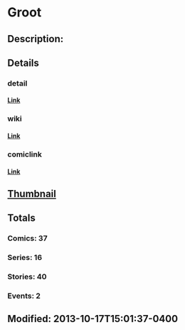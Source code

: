# Groot
## Description: 
## Details
### detail
#### [Link](http://marvel.com/characters/866/groot?utm_campaign=apiRef&utm_source=225578a89fc76f3d20fbffda5d17a88d)
### wiki
#### [Link](http://marvel.com/universe/Groot?utm_campaign=apiRef&utm_source=225578a89fc76f3d20fbffda5d17a88d)
### comiclink
#### [Link](http://marvel.com/comics/characters/1010743/groot?utm_campaign=apiRef&utm_source=225578a89fc76f3d20fbffda5d17a88d)
## [Thumbnail](http://i.annihil.us/u/prod/marvel/i/mg/3/10/526033c8b474a.jpg)
## Totals
### Comics: 37
### Series: 16
### Stories: 40
### Events: 2
## Modified: 2013-10-17T15:01:37-0400